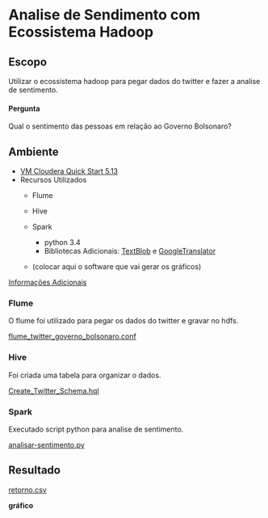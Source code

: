 # Analise de Sendimento com Ecossistema Hadoop

## Escopo

Utilizar o ecossistema hadoop para pegar dados do twitter e fazer a analise de sentimento.

#### Pergunta

Qual o sentimento das pessoas em relação ao Governo Bolsonaro?


## Ambiente

 - [VM Cloudera Quick Start 5.13](https://www.cloudera.com/downloads/quickstart_vms/5-13.html)
 - Recursos Utilizados
    - Flume 
    - Hive
    - Spark
        - python 3.4
        - Bibliotecas Adicionais: [TextBlob](https://github.com/sloria/TextBlob/) 
        e [GoogleTranslator](https://github.com/BoseCorp/py-googletrans)
        
    - (colocar aqui o software que vai gerar os gráficos)
    
[Informações Adicionais](infos_adicionais.md)
    
### Flume

O flume foi utilizado para pegar os dados do twitter e gravar no hdfs.

[flume_twitter_governo_bolsonaro.conf](flume_twitter_governo_bolsonaro.conf)
 
### Hive

Foi criada uma tabela para organizar o dados.

[Create_Twitter_Schema.hql](Create_Twitter_Schema.hql)
  
### Spark

Executado script python para analise de sentimento. 

[analisar-sentimento.py](analisar-sentimento.py)

    
## Resultado

[retorno.csv](retorno.csv)

**gráfico**
